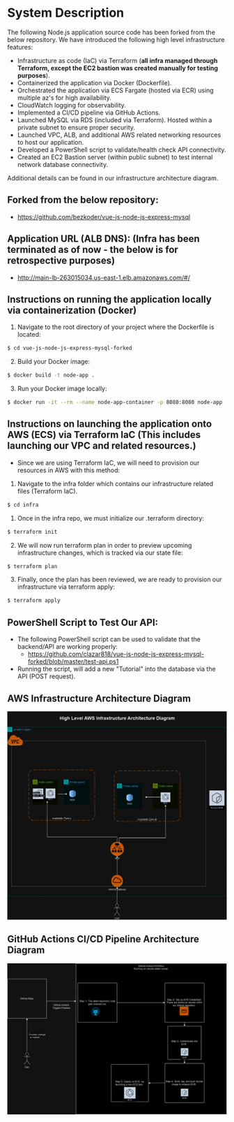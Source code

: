 # System Description
The following Node.js application source code has been forked from the below repository. 
We have introduced the following high level infrastructure features: 
 - Infrastructure as code (IaC) via Terraform (**all infra managed through Terraform, except the EC2 bastion was created manually for testing purposes**).
 - Containerized the application via Docker (Dockerfile).
 - Orchestrated the application via ECS Fargate (hosted via ECR) using multiple az's for high availability.
 - CloudWatch logging for observability. 
 - Implemented a CI/CD pipeline via GitHub Actions.
 - Launched MySQL via RDS (included via Terraform). Hosted within a private subnet to ensure proper security.
 - Launched VPC, ALB, and additional AWS related networking resources to host our application.
 - Developed a PowerShell script to validate/health check API connectivity.
 - Created an EC2 Bastion server (within public subnet) to test internal network database connectivity.

Additional details can be found in our infrastructure architecture diagram.

## Forked from the below repository:
- https://github.com/bezkoder/vue-js-node-js-express-mysql

## Application URL (ALB DNS): (Infra has been terminated as of now - the below is for retrospective purposes)
- http://main-lb-263015034.us-east-1.elb.amazonaws.com/#/

## Instructions on running the application locally via containerization (Docker)
1. Navigate to the root directory of your project where the Dockerfile is located:
```bash
$ cd vue-js-node-js-express-mysql-forked
```
2. Build your Docker image:
```bash
$ docker build -t node-app .
```
3. Run your Docker image locally:
```bash
$ docker run -it --rm --name node-app-container -p 8080:8080 node-app
```

## Instructions on launching the application onto AWS (ECS) via Terraform IaC (This includes launching our VPC and related resources.)
- Since we are using Terraform IaC, we will need to provision our resources in AWS with this method:
1. Navigate to the infra folder which contains our infrastructure related files (Terraform IaC).
```bash
$ cd infra
```
1. Once in the infra repo, we must initialize our .terraform directory:
```bash
$ terraform init
```
2. We will now run terraform plan in order to preview upcoming infrastructure changes, which is tracked via our state file:
```bash
$ terraform plan
```
3. Finally, once the plan has been reviewed, we are ready to provision our infrastructure via terraform apply:
```bash
$ terraform apply
```
## PowerShell Script to Test Our API:
- The following PowerShell script can be used to validate that the backend/API are working properly:
  - https://github.com/clazar818/vue-js-node-js-express-mysql-forked/blob/master/test-api.ps1
- Running the script, will add a new "Tutorial" into the database via the API (POST request).

## AWS Infrastructure Architecture Diagram
![AWS Infrastructure Architecture Diagram](diagrams/aws.png)

## GitHub Actions CI/CD Pipeline Architecture Diagram
![GitHub Actions CI/CD Pipeline Architecture Diagram](diagrams/gh-actions.png)
